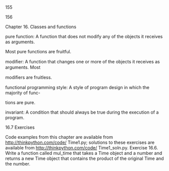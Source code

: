 155

156

Chapter 16. Classes and functions

pure function: A function that does not modify any of the objects it receives as arguments.

Most pure functions are fruitful.

modiﬁer: A function that changes one or more of the objects it receives as arguments. Most

modiﬁers are fruitless.

functional programming style: A style of program design in which the majority of func-

tions are pure.

invariant: A condition that should always be true during the execution of a program.

16.7 Exercises

Code examples from this chapter are available from http://thinkpython.com/code/ Time1.py; solutions to these exercises are available from http://thinkpython.com/code/ Time1_soln.py. Exercise 16.6. Write a function called mul_time that takes a Time object and a number and returns a new Time object that contains the product of the original Time and the number.